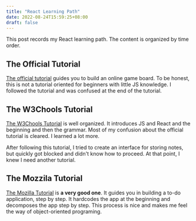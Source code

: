 ```yaml
---
title: "React Learning Path"
date: 2022-08-24T15:59:25+08:00
draft: false
---
```



This post records my React learning path. The content is organized by time order.

## The Official Tutorial
[The official tutorial](https://reactjs.org/tutorial/tutorial.html) guides you to build an online game board. To be honest, this is not a tutorial oriented for beginners with little JS knowledge. I followed the tutorial and was confused at the end of the tutorial.

## The W3Chools Tutorial
[The W3Chools Tutorial](https://www.w3schools.com/REACT/DEFAULT.ASP) is well organized. It introduces JS and React and the beginning and then the grammar. Most of my confusion about the official tutorial is cleared. I learned a lot more. 

After following this tutorial, I tried to create an interface for storing notes, but quickly got blocked and didn't know how to proceed. At that point, I knew I need another tutorial.

## The Mozzila Tutorial
[The Mozilla Tutorial](https://developer.mozilla.org/en-US/docs/Learn/Tools_and_testing/Client-side_JavaScript_frameworks/React_getting_started) is **a very good one**. It guides you in building a to-do application, step by step. It hardcodes the app at the beginning and decomposes the app step by step. This process is nice and makes me feel the way of object-oriented programing.
